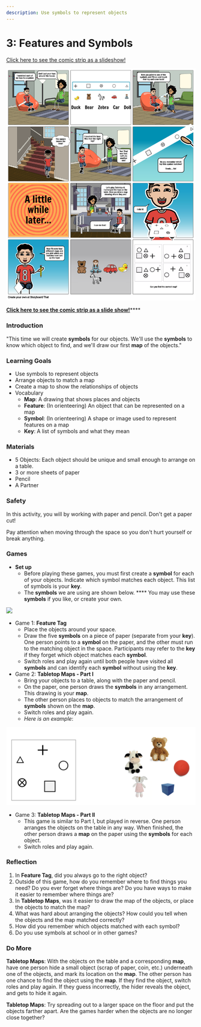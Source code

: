 ```yaml
---
description: Use symbols to represent objects
---
```


# 3: Features and Symbols

[Click here to see the comic strip as a slideshow!](https://docs.google.com/presentation/d/e/2PACX-1vRGqAXpYEl5zJTf-AdlMN41Xj8TmhBFZNFuua8ggYhrg-39EgZaqQZoRyhDlxP17w/pub?start=false\&loop=false\&delayms=3000)

![How to play "Feature Tag" and "Tabletop-O"](<../.gitbook/assets/lesson-2--features-and-symbols-highres (1).png>)

[**Click here to see the comic strip as a slide show!**](https://docs.google.com/presentation/d/e/2PACX-1vTdj0BrOX8jyGrx1-3wFIkVTuPdjMQ1jFja-T\_9cwmFFsraFYQyOGbE\_lP3krdGhA/pub?start=false\&loop=false\&delayms=10000)****

### **Introduction**

"This time we will create **symbols** for our objects. We'll use the **symbols** to know which object to find, and we'll draw our first **map** of the objects."

### **Learning Goals**

* Use symbols to represent objects
* Arrange objects to match a map
* Create a map to show the relationships of objects
* Vocabulary
  * **Map**: A drawing that shows places and objects
  * **Feature**: (In orienteering) An object that can be represented on a map
  * **Symbol**: (In orienteering) A shape or image used to represent features on a map
  * **Key**: A list of symbols and what they mean

### **Materials**

* 5 Objects: Each object should be unique and small enough to arrange on a table.
* 3 or more sheets of paper
* Pencil
* A Partner

### **Safety**

In this activity, you will by working with paper and pencil. Don't get a paper cut!

Pay attention when moving through the space so you don't hurt yourself or break anything.

### **Games**

* **Set up**
  * Before playing these games, you must first create a **symbol** for each of your objects. Indicate which symbol matches each object. This list of symbols is your **key**.
  * The **symbols** we are using are shown below. **** You may use these **symbols** if you like, or create your own.

![](https://gblobscdn.gitbook.com/assets%2F-M-q3x9QtfyfdkyRVBmt%2F-M4Lp05mjemjfWGVIIpf%2F-M4LwsIc7GRjfxSviecl%2Fimage.png?alt=media\&token=d4aa5bc7-048d-4da0-a848-c83496a2fed2)

* Game 1: **Feature Tag**
  * Place the objects around your space.
  * Draw the five **symbols** on a piece of paper (separate from your **key**). One person points to a **symbol** on the paper, and the other must run to the matching object in the space. Participants may refer to the **key** if they forget which object matches each **symbol**.
  * Switch roles and play again until both people have visited all **symbols** and can identify each **symbol** without using the **key**.
* Game 2: **Tabletop Maps - Part I**
  * Bring your objects to a table, along with the paper and pencil.
  * On the paper, one person draws the **symbols** in any arrangement. This drawing is your **map**.
  * The other person places to objects to match the arrangement of **symbols** shown on the **map**.
  * Switch roles and play again.
  * _Here is an example_:

![](../.gitbook/assets/image.png)

* Game 3: **Tabletop Maps - Part II**
  * This game is similar to Part I, but played in reverse. One person arranges the objects on the table in any way. When finished, the other person draws a **map** on the paper using the **symbols** for each object.
  * Switch roles and play again.

### **Reflection**

1. In **Feature Tag**, did you always go to the right object?&#x20;
2. Outside of this game, how do you remember where to find things you need? Do you ever forget where things are? Do you have ways to make it easier to remember where things are?
3. In **Tabletop Maps**, was it easier to draw the map of the objects, or place the objects to match the map?&#x20;
4. What was hard about arranging the objects? How could you tell when the objects and the map matched correctly?
5. How did you remember which objects matched with each symbol?
6. Do you use symbols at school or in other games?

### **Do More**

**Tabletop Maps**: With the objects on the table and a corresponding **map**, have one person hide a small object (scrap of paper, coin, etc.) underneath one of the objects, and mark its location on the **map**. The other person has one chance to find the object using the **map**. If they find the object, switch roles and play again. If they guess incorrectly, the hider reveals the object, and gets to hide it again.

**Tabletop Maps**: Try spreading out to a larger space on the floor and put the objects farther apart. Are the games harder when the objects are no longer close together?&#x20;
